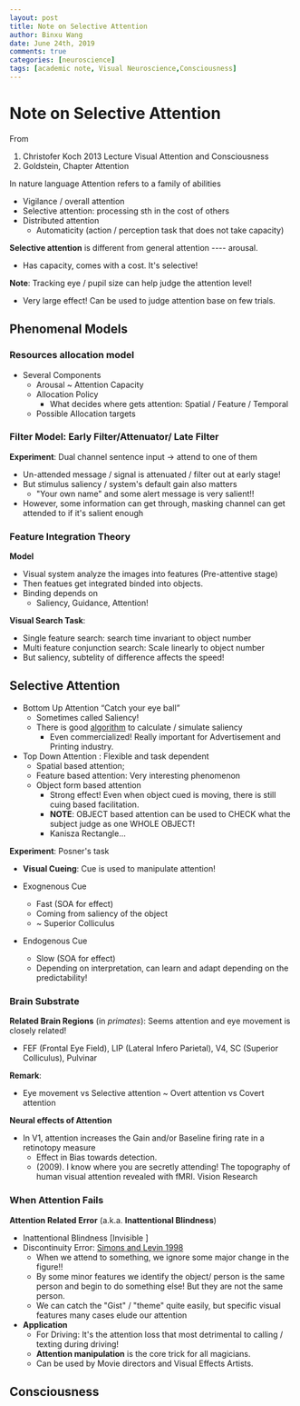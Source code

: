 ```yaml
---
layout: post
title: Note on Selective Attention
author: Binxu Wang
date: June 24th, 2019
comments: true
categories: [neuroscience]
tags: [academic note, Visual Neuroscience,Consciousness]
---
```


Note on Selective Attention
======
From 

1. Christofer Koch 2013 Lecture Visual Attention and Consciousness
2. Goldstein, Chapter Attention



In nature language Attention refers to a family of abilities

* Vigilance / overall attention
* Selective attention: processing sth in the cost of others
* Distributed attention
  * Automaticity (action / perception task that does not take capacity)

**Selective attention** is different from general attention ---- arousal. 

* Has capacity, comes with a cost. It's selective! 





**Note**: Tracking eye / pupil size can help judge the attention level! 

- Very large effect! Can be used to judge attention base on few trials. 

## Phenomenal Models

### Resources allocation model

- Several Components
  - Arousal ~ Attention Capacity 
  - Allocation Policy 
    - What decides where gets attention: Spatial / Feature / Temporal 
  - Possible Allocation targets 



### Filter Model: Early Filter/Attenuator/ Late Filter

**Experiment**: Dual channel sentence input -> attend to one of them 

* Un-attended message / signal is attenuated / filter out at early stage! 
* But stimulus saliency / system's default gain also matters
  *  "Your own name" and some alert message is very salient!!
* However, some information can get through, masking channel can get attended to if it's salient enough





### Feature Integration Theory

**Model** 

* Visual system analyze the images into features (Pre-attentive stage)
* Then featues get integrated binded into objects. 
* Binding depends on 
  * Saliency, Guidance, Attention! 

**Visual Search Task**: 

* Single feature search: search time invariant to object number
* Multi feature conjunction search: Scale linearly to object number
* But saliency, subtelity of difference affects the speed! 



## Selective Attention

* Bottom Up Attention “Catch your eye ball”
  * Sometimes called Saliency! 
  * There is good [algorithm](http://www.saliencytoolbox.net/publications.html) to calculate / simulate saliency
    * Even commercialized! Really important for Advertisement and Printing industry.  
* Top Down Attention : Flexible and task dependent
  * Spatial based attention; 
  * Feature based attention: Very interesting phenomenon
  * Object form based attention
    * Strong effect! Even when object cued is moving, there is still cuing based facilitation. 
    * **NOTE**: OBJECT based attention can be used to CHECK what the subject judge as one WHOLE OBJECT! 
    * Kanisza Rectangle...



**Experiment**: Posner's task 

* **Visual Cueing**: Cue is used to manipulate attention! 

* Exognenous Cue
  * Fast (SOA for effect)
  * Coming from saliency of the object 
  * ~ Superior Colliculus
* Endogenous Cue
  * Slow (SOA for effect)
  * Depending on interpretation, can learn and adapt depending on the predictability! 





### Brain Substrate

**Related Brain Regions** (in *primates*): Seems attention and eye movement is closely related! 

* FEF (Frontal Eye Field), LIP (Lateral Infero Parietal), V4, SC (Superior Colliculus), Pulvinar

**Remark**: 

* Eye movement vs Selective attention ~ Overt attention vs Covert attention



**Neural effects of Attention**

* In V1, attention increases the Gain and/or Baseline firing rate in a retinotopy measure
  * Effect in Bias towards detection.
  * (2009). I know where you are secretly attending! The topography of human visual attention revealed with fMRI. Vision Research







### When Attention Fails

**Attention Related Error** (a.k.a. **Inattentional Blindness**)

* Inattentional Blindness [Invisible ]
* Discontinuity Error: [Simons and Levin 1998](https://vimeo.com/81039224)
  * When we attend to something, we ignore some major change in the figure!! 
  * By some minor features we identify the object/ person is the same person and begin to do something else! But they are not the same person. 
  * We can catch the "Gist" / "theme" quite easily, but specific visual features many cases elude our attention
* **Application**
  * For Driving: It's the attention loss that most detrimental to calling / texting during driving! 
  * **Attention manipulation** is the core trick for all magicians. 
  * Can be used by Movie directors and Visual Effects Artists.

## Consciousness

